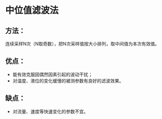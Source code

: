 # 中位值滤波法

## 方法：

连续采样N次（N取奇数），把N次采样值按大小排列，取中间值为本次有效值。

## 优点：

- 能有效克服因偶然因素引起的波动干扰；
- 对温度、液位的变化缓慢的被测参数有良好的滤波效果。

## 缺点：

- 对流量、速度等快速变化的参数不宜。